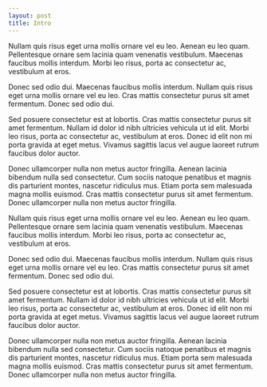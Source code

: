 ```yaml
---
layout: post
title: Intro
---
```


Nullam quis risus eget urna mollis ornare vel eu leo. Aenean eu leo quam. Pellentesque ornare sem lacinia quam venenatis vestibulum. Maecenas faucibus mollis interdum. Morbi leo risus, porta ac consectetur ac, vestibulum at eros.

Donec sed odio dui. Maecenas faucibus mollis interdum. Nullam quis risus eget urna mollis ornare vel eu leo. Cras mattis consectetur purus sit amet fermentum. Donec sed odio dui.

Sed posuere consectetur est at lobortis. Cras mattis consectetur purus sit amet fermentum. Nullam id dolor id nibh ultricies vehicula ut id elit. Morbi leo risus, porta ac consectetur ac, vestibulum at eros. Donec id elit non mi porta gravida at eget metus. Vivamus sagittis lacus vel augue laoreet rutrum faucibus dolor auctor.

Donec ullamcorper nulla non metus auctor fringilla. Aenean lacinia bibendum nulla sed consectetur. Cum sociis natoque penatibus et magnis dis parturient montes, nascetur ridiculus mus. Etiam porta sem malesuada magna mollis euismod. Cras mattis consectetur purus sit amet fermentum. Donec ullamcorper nulla non metus auctor fringilla.

Nullam quis risus eget urna mollis ornare vel eu leo. Aenean eu leo quam. Pellentesque ornare sem lacinia quam venenatis vestibulum. Maecenas faucibus mollis interdum. Morbi leo risus, porta ac consectetur ac, vestibulum at eros.

Donec sed odio dui. Maecenas faucibus mollis interdum. Nullam quis risus eget urna mollis ornare vel eu leo. Cras mattis consectetur purus sit amet fermentum. Donec sed odio dui.

Sed posuere consectetur est at lobortis. Cras mattis consectetur purus sit amet fermentum. Nullam id dolor id nibh ultricies vehicula ut id elit. Morbi leo risus, porta ac consectetur ac, vestibulum at eros. Donec id elit non mi porta gravida at eget metus. Vivamus sagittis lacus vel augue laoreet rutrum faucibus dolor auctor.

Donec ullamcorper nulla non metus auctor fringilla. Aenean lacinia bibendum nulla sed consectetur. Cum sociis natoque penatibus et magnis dis parturient montes, nascetur ridiculus mus. Etiam porta sem malesuada magna mollis euismod. Cras mattis consectetur purus sit amet fermentum. Donec ullamcorper nulla non metus auctor fringilla.